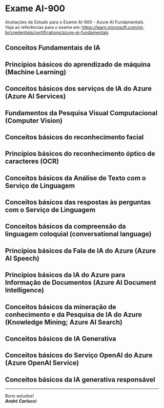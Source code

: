 # Exame AI-900

Anotações de Estudo para o Exame AI-900 - Azure AI Fundamentals.  
Veja as referências para o exame em: <https://learn.microsoft.com/pt-br/credentials/certifications/azure-ai-fundamentals>

## Conceitos Fundamentais de IA

## Princípios básicos do aprendizado de máquina (Machine Learning)

## Conceitos básicos dos serviços de IA do Azure (Azure AI Services)

## Fundamentos da Pesquisa Visual Computacional (Computer Vision)

## Conceitos básicos do reconhecimento facial

## Princípios básicos do reconhecimento óptico de caracteres (OCR)

## Conceitos básicos da Análise de Texto com o Serviço de Linguagem

## Conceitos básicos das respostas às perguntas com o Serviço de Linguagem

## Conceitos básicos da compreensão da linguagem coloquial (conversational language)

## Princípios básicos da Fala de IA do Azure (Azure AI Speech)

## Princípios básicos da IA do Azure para Informação de Documentos (Azure AI Document Intelligence)

## Conceitos básicos da mineração de conhecimento e da Pesquisa de IA do Azure (Knowledge Mining; Azure AI Search)

## Conceitos básicos de IA Generativa

## Conceitos básicos do Serviço OpenAI do Azure (Azure OpenAI Service)

## Conceitos básicos da IA generativa responsável

---
Bons estudos!  
***André Carlucci***
